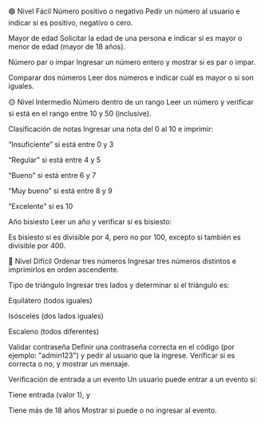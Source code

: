🟢 Nivel Fácil
Número positivo o negativo
Pedir un número al usuario e indicar si es positivo, negativo o cero.

Mayor de edad
Solicitar la edad de una persona e indicar si es mayor o menor de edad (mayor de 18 años).

Número par o impar
Ingresar un número entero y mostrar si es par o impar.

Comparar dos números
Leer dos números e indicar cuál es mayor o si son iguales.

🟡 Nivel Intermedio
Número dentro de un rango
Leer un número y verificar si está en el rango entre 10 y 50 (inclusive).

Clasificación de notas
Ingresar una nota del 0 al 10 e imprimir:

“Insuficiente” si está entre 0 y 3

“Regular” si está entre 4 y 5

“Bueno” si está entre 6 y 7

“Muy bueno” si está entre 8 y 9

“Excelente” si es 10

Año bisiesto
Leer un año y verificar si es bisiesto:

Es bisiesto si es divisible por 4, pero no por 100, excepto si también es divisible por 400.

🔴 Nivel Difícil
Ordenar tres números
Ingresar tres números distintos e imprimirlos en orden ascendente.

Tipo de triángulo
Ingresar tres lados y determinar si el triángulo es:

Equilátero (todos iguales)

Isósceles (dos lados iguales)

Escaleno (todos diferentes)

Validar contraseña
Definir una contraseña correcta en el código (por ejemplo: "admin123") y pedir al usuario que la ingrese. Verificar si es correcta o no, y mostrar un mensaje.

Verificación de entrada a un evento
Un usuario puede entrar a un evento si:

Tiene entrada (valor 1), y

Tiene más de 18 años Mostrar si puede o no ingresar al evento.
